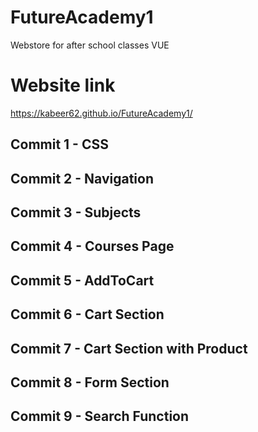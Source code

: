 # FutureAcademy1
Webstore for after school classes VUE
# Website link
https://kabeer62.github.io/FutureAcademy1/
## Commit 1 - CSS
## Commit 2 - Navigation
## Commit 3 - Subjects
## Commit 4 - Courses Page
## Commit 5 - AddToCart
## Commit 6 - Cart Section
## Commit 7 - Cart Section with Product
## Commit 8 - Form Section
## Commit 9 - Search Function